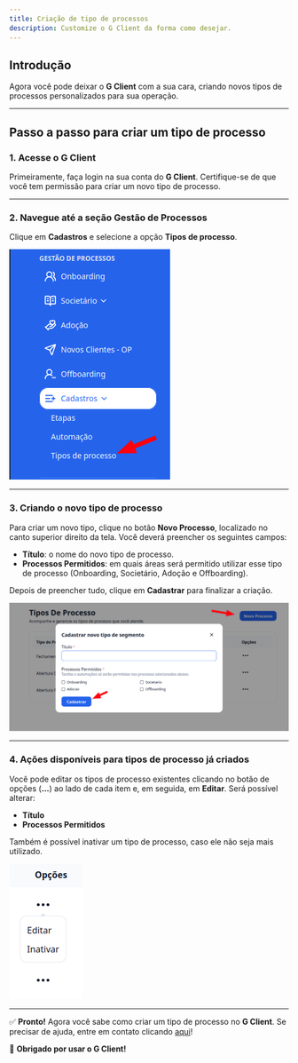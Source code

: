 ```yaml
---
title: Criação de tipo de processos
description: Customize o G Client da forma como desejar.
---
```


## Introdução

Agora você pode deixar o **G Client** com a sua cara, criando novos tipos de processos personalizados para sua operação.

---

## Passo a passo para criar um tipo de processo

### 1. Acesse o G Client

Primeiramente, faça login na sua conta do **G Client**. Certifique-se de que você tem permissão para criar um novo tipo de processo.

---

### 2. Navegue até a seção **Gestão de Processos**

Clique em **Cadastros** e selecione a opção **Tipos de processo**.

![Exemplo descrito acima](./imgs/create-processes-type/example-01.png)

---

### 3. Criando o novo tipo de processo

Para criar um novo tipo, clique no botão **Novo Processo**, localizado no canto superior direito da tela. Você deverá preencher os seguintes campos:

- **Título**: o nome do novo tipo de processo.
- **Processos Permitidos**: em quais áreas será permitido utilizar esse tipo de processo (Onboarding, Societário, Adoção e Offboarding).

Depois de preencher tudo, clique em **Cadastrar** para finalizar a criação.

![Exemplo descrito acima](./imgs/create-processes-type/example-02.png)

---

### 4. Ações disponíveis para tipos de processo já criados

Você pode editar os tipos de processo existentes clicando no botão de opções (**...**) ao lado de cada item e, em seguida, em **Editar**. Será possível alterar:

- **Título**
- **Processos Permitidos**

Também é possível inativar um tipo de processo, caso ele não seja mais utilizado.

![Exemplo descrito acima](./imgs/create-processes-type/example-03.png)

---

✅ **Pronto!** Agora você sabe como criar um tipo de processo no **G Client**. Se precisar de ajuda, entre em contato clicando [aqui](https://api.whatsapp.com/send?phone=5544997046569&text=Preciso%20de%20ajuda%20sobre%20um%20tutorial)!

🎉 **Obrigado por usar o G Client!**
